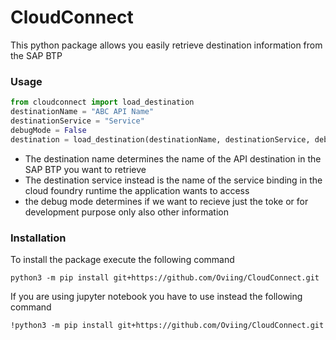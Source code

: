 # CloudConnect

This python package allows you easily retrieve destination information from the SAP BTP

### Usage

```python
from cloudconnect import load_destination
destinationName = "ABC API Name"
destinationService = "Service"
debugMode = False
destination = load_destination(destinationName, destinationService, debugMode)
````
- The destination name determines the name of the API destination in the SAP BTP you want to retrieve
- The destination service instead is the name of the service binding in the cloud foundry runtime the application wants to access
- the debug mode determines if we want to recieve just the toke or for development purpose only also other information

### Installation
To install the package execute the following command
```
python3 -m pip install git+https://github.com/Oviing/CloudConnect.git
```
If you are using jupyter notebook you have to use instead the following command
```
!python3 -m pip install git+https://github.com/Oviing/CloudConnect.git
```
